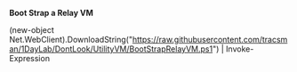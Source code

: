 **Boot Strap a Relay VM**

(new-object Net.WebClient).DownloadString("https://raw.githubusercontent.com/tracsman/1DayLab/DontLook/UtilityVM/BootStrapRelayVM.ps1") | Invoke-Expression
